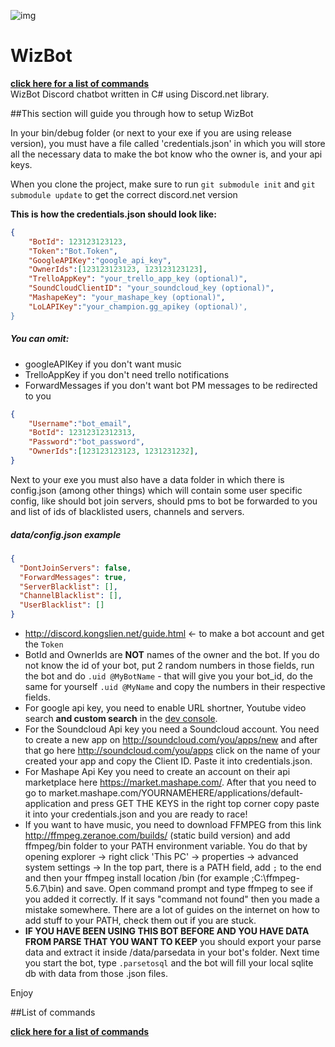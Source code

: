 ![img](https://ci.appveyor.com/api/projects/status/gmu6b3ltc80hr3k9?svg=true)
# WizBot

[**click here for a list of commands**](https://github.com/Wizkiller96/WizBot-Updated/blob/master/commandlist.md)  
WizBot Discord chatbot written in C# using Discord.net library. 

##This section will guide you through how to setup WizBot

In your bin/debug folder (or next to your exe if you are using release version), you must have a file called 'credentials.json' in which you will store all the necessary data to make the bot know who the owner is, and your api keys.

When you clone the project, make sure to run `git submodule init` and `git submodule update` to get the correct discord.net version

**This is how the credentials.json should look like:**
```json
{
    "BotId": 123123123123,
    "Token":"Bot.Token",
    "GoogleAPIKey":"google_api_key",
    "OwnerIds":[123123123123, 123123123123],
    "TrelloAppKey": "your_trello_app_key (optional)",
    "SoundCloudClientID": "your_soundcloud_key (optional)",
    "MashapeKey": "your_mashape_key (optional)",
    "LoLAPIKey":"your_champion.gg_apikey (optional)',
}
```
##### You can omit:  
- googleAPIKey if you don't want music  
- TrelloAppKey if you don't need trello notifications
- ForwardMessages if you don't want bot PM messages to be redirected to you
```json
{
	"Username":"bot_email",
	"BotId": 12312312312313,
	"Password":"bot_password",
	"OwnerIds":[123123123123, 1231231232],
}
```

Next to your exe you must also have a data folder in which there is config.json (among other things) which will contain some user specific config, like should bot join servers, should pms to bot be forwarded to you and list of ids of blacklisted users, channels and servers.

##### data/config.json example
```json
{
  "DontJoinServers": false,
  "ForwardMessages": true,
  "ServerBlacklist": [],
  "ChannelBlacklist": [],
  "UserBlacklist": []
}
```
- http://discord.kongslien.net/guide.html <- to make a bot account and get the `Token`
- BotId and OwnerIds are **NOT** names of the owner and the bot. If you do not know the id of your bot, put 2 random numbers in those fields, run the bot and do `.uid @MyBotName` - that will give you your bot\_id, do the same for yourself `.uid @MyName` and copy the numbers in their respective fields.
- For google api key, you need to enable URL shortner, Youtube video search **and custom search** in the [dev console](https://console.developers.google.com/).
- For the Soundcloud Api key you need a Soundcloud account. You need to create a new app on http://soundcloud.com/you/apps/new and after that go here http://soundcloud.com/you/apps click on the name of your created your app and copy the Client ID. Paste it into credentials.json.
- For Mashape Api Key you need to create an account on their api marketplace here https://market.mashape.com/. After that you need to go to market.mashape.com/YOURNAMEHERE/applications/default-application and press GET THE KEYS in the right top corner copy paste it into your credentials.json and you are ready to race! 
- If you want to have music, you need to download FFMPEG from this link http://ffmpeg.zeranoe.com/builds/ (static build version) and add ffmpeg/bin folder to your PATH environment variable. You do that by opening explorer -> right click 'This PC' -> properties -> advanced system settings -> In the top part, there is a PATH field, add `;` to the end and then your ffmpeg install location /bin (for example ;C:\ffmpeg-5.6.7\bin) and save. Open command prompt and type ffmpeg to see if you added it correctly. If it says "command not found" then you made a mistake somewhere. There are a lot of guides on the internet on how to add stuff to your PATH, check them out if you are stuck.
- **IF YOU HAVE BEEN USING THIS BOT BEFORE AND YOU HAVE DATA FROM PARSE THAT YOU WANT TO KEEP** you should export your parse data and extract it inside /data/parsedata in your bot's folder. Next time you start the bot, type `.parsetosql` and the bot will fill your local sqlite db with data from those .json files.
  
Enjoy

##List of commands   

[**click here for a list of commands**](https://github.com/Wizkiller96/WizBot-Updated/blob/master/commandlist.md)